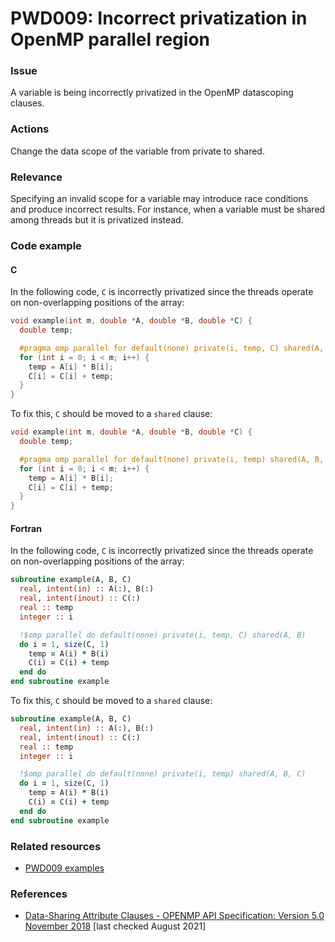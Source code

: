 # PWD009: Incorrect privatization in OpenMP parallel region

### Issue

A variable is being incorrectly privatized in the OpenMP datascoping clauses.

### Actions

Change the data scope of the variable from private to shared.

### Relevance

Specifying an invalid scope for a variable may introduce race conditions and
produce incorrect results. For instance, when a variable must be shared among
threads but it is privatized instead.

### Code example

#### C

In the following code, `C` is incorrectly privatized since the threads operate
on non-overlapping positions of the array:

```c
void example(int m, double *A, double *B, double *C) {
  double temp;

  #pragma omp parallel for default(none) private(i, temp, C) shared(A, B, m)
  for (int i = 0; i < m; i++) {
    temp = A[i] * B[i];
    C[i] = C[i] + temp;
  }
}
```

To fix this, `C` should be moved to a `shared` clause:

```c
void example(int m, double *A, double *B, double *C) {
  double temp;

  #pragma omp parallel for default(none) private(i, temp) shared(A, B, C, m)
  for (int i = 0; i < m; i++) {
    temp = A[i] * B[i];
    C[i] = C[i] + temp;
  }
}
```

#### Fortran

In the following code, `C` is incorrectly privatized since the threads operate
on non-overlapping positions of the array:

```fortran
subroutine example(A, B, C)
  real, intent(in) :: A(:), B(:)
  real, intent(inout) :: C(:)
  real :: temp
  integer :: i

  !$omp parallel do default(none) private(i, temp, C) shared(A, B)
  do i = 1, size(C, 1)
    temp = A(i) * B(i)
    C(i) = C(i) + temp
  end do
end subroutine example
```

To fix this, `C` should be moved to a `shared` clause:

```fortran
subroutine example(A, B, C)
  real, intent(in) :: A(:), B(:)
  real, intent(inout) :: C(:)
  real :: temp
  integer :: i

  !$omp parallel do default(none) private(i, temp) shared(A, B, C)
  do i = 1, size(C, 1)
    temp = A(i) * B(i)
    C(i) = C(i) + temp
  end do
end subroutine example
```

### Related resources

* [PWD009 examples](https://github.com/codee-com/open-catalog/tree/main/Checks/PWD009/)

### References

* [Data-Sharing Attribute Clauses - OPENMP API Specification: Version 5.0 November 2018](https://www.openmp.org/spec-html/5.0/openmpsu106.html)
[last checked August 2021]
